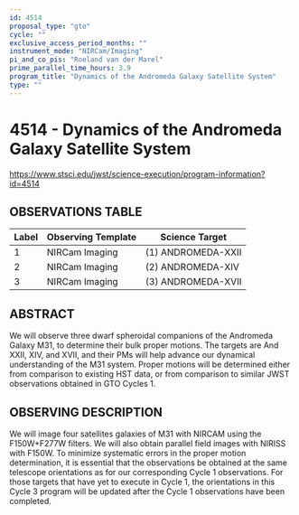 ```yaml
---
id: 4514
proposal_type: "gto"
cycle: ""
exclusive_access_period_months: ""
instrument_mode: "NIRCam/Imaging"
pi_and_co_pis: "Roeland van der Marel"
prime_parallel_time_hours: 3.9
program_title: "Dynamics of the Andromeda Galaxy Satellite System"
type: ""
---
```

# 4514 - Dynamics of the Andromeda Galaxy Satellite System
https://www.stsci.edu/jwst/science-execution/program-information?id=4514
## OBSERVATIONS TABLE
| Label | Observing Template | Science Target      |
|-------|--------------------|---------------------|
| 1     | NIRCam Imaging     | (1) ANDROMEDA-XXII  |
| 2     | NIRCam Imaging     | (2) ANDROMEDA-XIV   |
| 3     | NIRCam Imaging     | (3) ANDROMEDA-XVII  |

## ABSTRACT

We will observe three dwarf spheroidal companions of the Andromeda Galaxy M31, to determine their bulk proper motions. The targets are And XXII, XIV, and XVII, and their PMs will help advance our dynamical understanding of the M31 system. Proper motions will be determined either from comparison to existing HST data, or from comparison to similar JWST observations obtained in GTO Cycles 1.

## OBSERVING DESCRIPTION

We will image four satellites galaxies of M31 with NIRCAM using the F150W+F277W filters. We will also obtain parallel field images with NIRISS with F150W. To minimize systematic errors in the proper motion determination, it is essential that the observations be obtained at the same telescope orientations as for our corresponding Cycle 1 observations. For those targets that have yet to execute in Cycle 1, the orientations in this Cycle 3 program will be updated after the Cycle 1 observations have been completed.